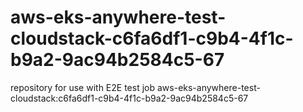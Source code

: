 # aws-eks-anywhere-test-cloudstack-c6fa6df1-c9b4-4f1c-b9a2-9ac94b2584c5-67
repository for use with E2E test job aws-eks-anywhere-test-cloudstack:c6fa6df1-c9b4-4f1c-b9a2-9ac94b2584c5-67

